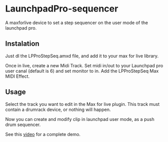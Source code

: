 # LaunchpadPro-sequencer
A maxforlive device to set a step sequencer on the user mode of the launchpad pro.

## Instalation

Just dl the LPProStepSeq.amxd file, and add it to your max for live library.

Once in live, create a new Midi Track. Set midi in/out to your Launchpad pro user canal (default is 6) and set monitor to in. Add the LPProStepSeq Max MIDI Effect.

## Usage
Select the track you want to edit in the Max for live plugin. This track must contain a drumrack device, or nothing will happen.

Now you can create and modify clip in launchpad user mode, as a push drum sequencer.

See this [video](ww.youtube.com) for a complete demo.
